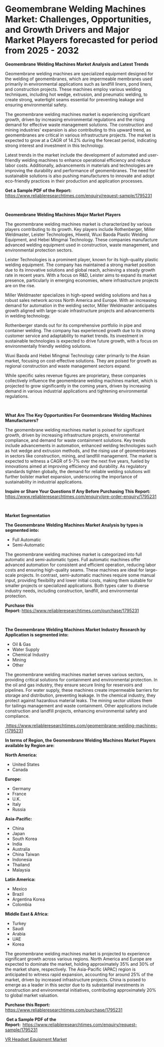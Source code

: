 <p><h1>Geomembrane Welding Machines Market: Challenges, Opportunities, and Growth Drivers and Major Market Players forecasted for period from 2025 - 2032</h1></p><p><strong>Geomembrane Welding Machines Market Analysis and Latest Trends</strong></p>
<p><p>Geomembrane welding machines are specialized equipment designed for the welding of geomembranes, which are impermeable membranes used primarily in environmental applications such as landfill liners, pond liners, and construction projects. These machines employ various welding techniques, including hot wedge, extrusion, and pneumatic welding, to create strong, watertight seams essential for preventing leakage and ensuring environmental safety.</p><p>The geomembrane welding machines market is experiencing significant growth, driven by increasing environmental regulations and the rising demand for effective waste management solutions. The construction and mining industries' expansion is also contributing to this upward trend, as geomembranes are critical in various infrastructure projects. The market is expected to grow at a CAGR of 14.2% during the forecast period, indicating strong interest and investment in this technology.</p><p>Latest trends in the market include the development of automated and user-friendly welding machines to enhance operational efficiency and reduce labor costs. Additionally, advancements in materials and technologies are improving the durability and performance of geomembranes. The need for sustainable solutions is also pushing manufacturers to innovate and adopt eco-friendly practices in their production and application processes.</p></p>
<p><strong>Get a Sample PDF of the Report:&nbsp;</strong> <a href="https://www.reliableresearchtimes.com/enquiry/request-sample/1795231?utm_campaign=3554&utm_medium=2&utm_source=Github&utm_content=ia&utm_term=10042025&utm_id=geomembrane-welding-machines">https://www.reliableresearchtimes.com/enquiry/request-sample/1795231</a></p>
<p>&nbsp;</p>
<p><strong>Geomembrane Welding Machines Major Market Players</strong></p>
<p><p>The geomembrane welding machines market is characterized by various players contributing to its growth. Key players include Rothenberger, Miller Weldmaster, Leister Technologies, Hiweld, Wuxi Baoda Plastic Welding Equipment, and Hebei Mingmai Technology. These companies manufacture advanced welding equipment used in construction, waste management, and environmental protection sectors.</p><p>Leister Technologies is a prominent player, known for its high-quality plastic welding equipment. The company has maintained a strong market position due to its innovative solutions and global reach, achieving a steady growth rate in recent years. With a focus on R&D, Leister aims to expand its market presence, particularly in emerging economies, where infrastructure projects are on the rise.</p><p>Miller Weldmaster specializes in high-speed welding solutions and has a robust sales network across North America and Europe. With an increasing demand for automation in the welding sector, Miller Weldmaster anticipates growth aligned with large-scale infrastructure projects and advancements in welding technology.</p><p>Rothenberger stands out for its comprehensive portfolio in pipe and container welding. The company has experienced growth due to its strong customer service and adaptability to market trends. Its investment in sustainable technologies is expected to drive future growth, with a focus on environmentally friendly welding solutions.</p><p>Wuxi Baoda and Hebei Mingmai Technology cater primarily to the Asian market, focusing on cost-effective solutions. They are poised for growth as regional construction and waste management sectors expand.</p><p>While specific sales revenue figures are proprietary, these companies collectively influence the geomembrane welding machines market, which is projected to grow significantly in the coming years, driven by increasing demand in various industrial applications and tightening environmental regulations.</p></p>
<p>&nbsp;</p>
<p><strong>What Are The Key Opportunities For Geomembrane Welding Machines Manufacturers?</strong></p>
<p><p>The geomembrane welding machines market is poised for significant growth, driven by increasing infrastructure projects, environmental compliance, and demand for waste containment solutions. Key trends include advancements in automation, enhanced welding technologies such as hot wedge and extrusion methods, and the rising use of geomembranes in sectors like construction, mining, and landfill management. The market is expected to witness a CAGR of 5-7% over the next five years, fueled by innovations aimed at improving efficiency and durability. As regulatory standards tighten globally, the demand for reliable welding solutions will further bolster market expansion, underscoring the importance of sustainability in industrial applications.</p></p>
<p><strong>Inquire or Share Your Questions If Any Before Purchasing This Report:</strong> <a href="https://www.reliableresearchtimes.com/enquiry/pre-order-enquiry/1795231?utm_campaign=3554&utm_medium=2&utm_source=Github&utm_content=ia&utm_term=10042025&utm_id=geomembrane-welding-machines">https://www.reliableresearchtimes.com/enquiry/pre-order-enquiry/1795231</a></p>
<p>&nbsp;</p>
<p><strong>Market Segmentation</strong></p>
<p><strong>The Geomembrane Welding Machines Market Analysis by types is segmented into:</strong></p>
<p><ul><li>Full Automatic</li><li>Semi-Automatic</li></ul></p>
<p><p>The geomembrane welding machines market is categorized into full automatic and semi-automatic types. Full automatic machines offer advanced automation for consistent and efficient operation, reducing labor costs and ensuring high-quality seams. These machines are ideal for large-scale projects. In contrast, semi-automatic machines require some manual input, providing flexibility and lower initial costs, making them suitable for smaller projects or specialized applications. Both types cater to diverse industry needs, including construction, landfill, and environmental protection.</p></p>
<p><strong>Purchase this Report:&nbsp;</strong><a href="https://www.reliableresearchtimes.com/purchase/1795231?utm_campaign=3554&utm_medium=2&utm_source=Github&utm_content=ia&utm_term=10042025&utm_id=geomembrane-welding-machines">https://www.reliableresearchtimes.com/purchase/1795231</a></p>
<p>&nbsp;</p>
<p><strong>The Geomembrane Welding Machines Market Industry Research by Application is segmented into:</strong></p>
<p><ul><li>Oil & Gas</li><li>Water Supply</li><li>Chemical Industry</li><li>Mining</li><li>Other</li></ul></p>
<p><p>The geomembrane welding machines market serves various sectors, providing critical solutions for containment and environmental protection. In the oil and gas industry, they ensure secure lining for reservoirs and pipelines. For water supply, these machines create impermeable barriers for storage and distribution, preventing leakage. In the chemical industry, they protect against hazardous material leaks. The mining sector utilizes them for tailings management and waste containment. Other applications include construction and landfill projects, enhancing environmental safety and compliance.</p></p>
<p><a href="https://www.reliableresearchtimes.com/geomembrane-welding-machines-r1795231?utm_campaign=3554&utm_medium=2&utm_source=Github&utm_content=ia&utm_term=10042025&utm_id=geomembrane-welding-machines">&nbsp;https://www.reliableresearchtimes.com/geomembrane-welding-machines-r1795231</a></p>
<p><strong>In terms of Region, the Geomembrane Welding Machines Market Players available by Region are:</strong></p>
<p>
    <p> <strong> North America: </strong>
        <ul>
            <li>United States</li>
            <li>Canada</li>
        </ul>
        </p> 
    <p> <strong> Europe: </strong>
        <ul>
            <li>Germany</li>
            <li>France</li>
            <li>U.K.</li>
            <li>Italy</li>
            <li>Russia</li>
        </ul>
        </p> 
    <p> <strong> Asia-Pacific: </strong>
        <ul>
            <li>China</li>
            <li>Japan</li>
            <li>South Korea</li>
            <li>India</li>
            <li>Australia</li>
            <li>China Taiwan</li>
            <li>Indonesia</li>
            <li>Thailand</li>
            <li>Malaysia</li>
        </ul>
        </p> 
    <p> <strong> Latin America: </strong>
        <ul>
            <li>Mexico</li>
            <li>Brazil</li>
            <li>Argentina Korea</li>
            <li>Colombia</li>
        </ul>
        </p> 
    <p> <strong> Middle East & Africa: </strong>
        <ul>
            <li>Turkey</li>
            <li>Saudi</li>
            <li>Arabia</li>
            <li>UAE</li>
            <li>Korea</li>
        </ul>
    </p>
    </p>
<p><p>The geomembrane welding machines market is projected to experience significant growth across various regions. North America and Europe are expected to dominate the market, holding approximately 35% and 30% of the market share, respectively. The Asia-Pacific (APAC) region is anticipated to witness rapid expansion, accounting for around 25% of the market, driven by increased infrastructure projects. China is poised to emerge as a leader in this sector due to its substantial investments in construction and environmental initiatives, contributing approximately 20% to global market valuation.</p></p>
<p><strong>Purchase this Report: </strong><a href="https://www.reliableresearchtimes.com/purchase/1795231?utm_campaign=3554&utm_medium=2&utm_source=Github&utm_content=ia&utm_term=10042025&utm_id=geomembrane-welding-machines">https://www.reliableresearchtimes.com/purchase/1795231</a></p>
<p>&nbsp;<strong>Get a Sample PDF of the Report:&nbsp;&nbsp;</strong><a href="https://www.reliableresearchtimes.com/enquiry/request-sample/1795231?utm_campaign=3554&utm_medium=2&utm_source=Github&utm_content=ia&utm_term=10042025&utm_id=geomembrane-welding-machines">https://www.reliableresearchtimes.com/enquiry/request-sample/1795231</a></p>
<p><strong></strong></p>
<p><p><a href="https://github.com/ftnlewins/Market-Research-Report-List-1/blob/main/vr-headset-equipment-market.md?utm_campaign=3554&utm_medium=2&utm_source=Github&utm_content=ia&utm_term=10042025&utm_id=geomembrane-welding-machines">VR Headset Equipment Market</a></p></p>